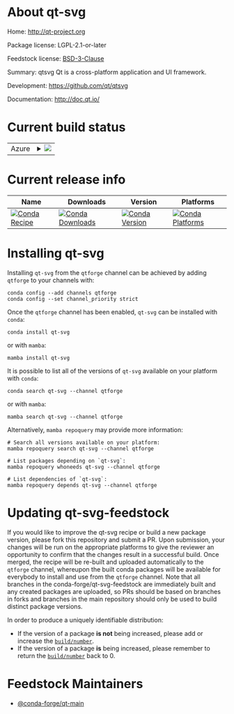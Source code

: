About qt-svg
============

Home: http://qt-project.org

Package license: LGPL-2.1-or-later

Feedstock license: [BSD-3-Clause](https://github.com/conda-forge/qt-svg-feedstock/blob/main/LICENSE.txt)

Summary: qtsvg Qt is a cross-platform application and UI framework.

Development: https://github.com/qt/qtsvg

Documentation: http://doc.qt.io/

Current build status
====================


<table>
    
  <tr>
    <td>Azure</td>
    <td>
      <details>
        <summary>
          <a href="https://dev.azure.com/conda-forge/feedstock-builds/_build/latest?definitionId=&branchName=main">
            <img src="https://dev.azure.com/conda-forge/feedstock-builds/_apis/build/status/qt-svg-feedstock?branchName=main">
          </a>
        </summary>
        <table>
          <thead><tr><th>Variant</th><th>Status</th></tr></thead>
          <tbody><tr>
              <td>osx_arm64</td>
              <td>
                <a href="https://dev.azure.com/conda-forge/feedstock-builds/_build/latest?definitionId=&branchName=main">
                  <img src="https://dev.azure.com/conda-forge/feedstock-builds/_apis/build/status/qt-svg-feedstock?branchName=main&jobName=osx&configuration=osx%20osx_arm64_" alt="variant">
                </a>
              </td>
            </tr>
          </tbody>
        </table>
      </details>
    </td>
  </tr>
</table>

Current release info
====================

| Name | Downloads | Version | Platforms |
| --- | --- | --- | --- |
| [![Conda Recipe](https://img.shields.io/badge/recipe-qt--svg-green.svg)](https://anaconda.org/qtforge/qt-svg) | [![Conda Downloads](https://img.shields.io/conda/dn/qtforge/qt-svg.svg)](https://anaconda.org/qtforge/qt-svg) | [![Conda Version](https://img.shields.io/conda/vn/qtforge/qt-svg.svg)](https://anaconda.org/qtforge/qt-svg) | [![Conda Platforms](https://img.shields.io/conda/pn/qtforge/qt-svg.svg)](https://anaconda.org/qtforge/qt-svg) |

Installing qt-svg
=================

Installing `qt-svg` from the `qtforge` channel can be achieved by adding `qtforge` to your channels with:

```
conda config --add channels qtforge
conda config --set channel_priority strict
```

Once the `qtforge` channel has been enabled, `qt-svg` can be installed with `conda`:

```
conda install qt-svg
```

or with `mamba`:

```
mamba install qt-svg
```

It is possible to list all of the versions of `qt-svg` available on your platform with `conda`:

```
conda search qt-svg --channel qtforge
```

or with `mamba`:

```
mamba search qt-svg --channel qtforge
```

Alternatively, `mamba repoquery` may provide more information:

```
# Search all versions available on your platform:
mamba repoquery search qt-svg --channel qtforge

# List packages depending on `qt-svg`:
mamba repoquery whoneeds qt-svg --channel qtforge

# List dependencies of `qt-svg`:
mamba repoquery depends qt-svg --channel qtforge
```




Updating qt-svg-feedstock
=========================

If you would like to improve the qt-svg recipe or build a new
package version, please fork this repository and submit a PR. Upon submission,
your changes will be run on the appropriate platforms to give the reviewer an
opportunity to confirm that the changes result in a successful build. Once
merged, the recipe will be re-built and uploaded automatically to the
`qtforge` channel, whereupon the built conda packages will be available for
everybody to install and use from the `qtforge` channel.
Note that all branches in the conda-forge/qt-svg-feedstock are
immediately built and any created packages are uploaded, so PRs should be based
on branches in forks and branches in the main repository should only be used to
build distinct package versions.

In order to produce a uniquely identifiable distribution:
 * If the version of a package **is not** being increased, please add or increase
   the [``build/number``](https://docs.conda.io/projects/conda-build/en/latest/resources/define-metadata.html#build-number-and-string).
 * If the version of a package **is** being increased, please remember to return
   the [``build/number``](https://docs.conda.io/projects/conda-build/en/latest/resources/define-metadata.html#build-number-and-string)
   back to 0.

Feedstock Maintainers
=====================

* [@conda-forge/qt-main](https://github.com/conda-forge/qt-main/)

